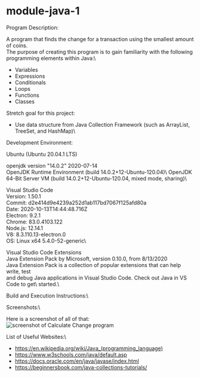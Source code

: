 # module-java-1

Program Description: 

A program that finds the change for a transaction using the smallest amount of coins.\
The purpose of creating this program is to gain familiarity with the following\
programming elements within Java:\

- Variables 
- Expressions 
- Conditionals 
- Loops 
- Functions 
- Classes 

Stretch goal for this project: 

- Use data structure from Java Collection Framework (such as ArrayList, TreeSet, and HashMap)\


Development Environment: 

Ubuntu (Ubuntu 20.04.1 LTS) 

openjdk version "14.0.2" 2020-07-14\
OpenJDK Runtime Environment (build 14.0.2+12-Ubuntu-120.04)\ 
OpenJDK 64-Bit Server VM (build 14.0.2+12-Ubuntu-120.04, mixed mode, sharing)\

Visual Studio Code\
Version: 1.50.1\
Commit: d2e414d9e4239a252d1ab117bd7067f125afd80a\
Date: 2020-10-13T14:44:48.716Z\
Electron: 9.2.1\
Chrome: 83.0.4103.122\
Node.js: 12.14.1\
V8: 8.3.110.13-electron.0\
OS: Linux x64 5.4.0-52-generic\

Visual Studio Code Extensions\
Java Extension Pack by Microsoft, version 0.10.0, from 8/13/2020\
    Java Extension Pack is a collection of popular extensions that can help write, test\
    and debug Java applications in Visual Studio Code. Check out Java in VS Code to get\ started.\


Build and Execution Instructions:\


Screenshots:\

Here is a screenshot of all of that:
![screenshot of Calculate Change program]()

List of Useful Websites:\

- https://en.wikipedia.org/wiki/Java_(programming_language)
- https://www.w3schools.com/java/default.asp
- https://docs.oracle.com/en/java/javase/index.html
- https://beginnersbook.com/java-collections-tutorials/

